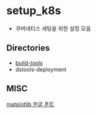 # setup_k8s

- 쿠버네티스 세팅을 위한 설정 모음 

## Directories 

- [build-tools](./build-tools.md) 
- dstools-deployment 

## MISC 

[matplotlib 한글 폰트 ](https://github.com/anarinsk/til/blob/master/python/check-matplotlb-korfont.md)
